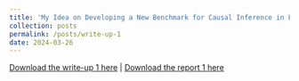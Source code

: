 ```yaml
---
title: 'My Idea on Developing a New Benchmark for Causal Inference in LLMs'
collection: posts
permalink: /posts/write-up-1
date: 2024-03-26
---
```


<a href = "http://chengguo2000.github.io/files/Posts/Causal_LLM_Write_Up_1.pdf">Download the write-up 1 here</a>
|
<a href = "http://chengguo2000.github.io/files/Posts/Cheng_Report-1.pdf">Download the report 1 here</a>
